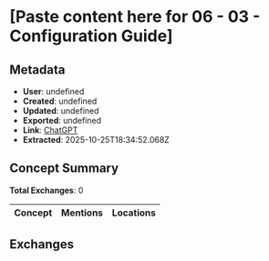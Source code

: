 # \[Paste content here for 06 - 03 - Configuration Guide\]

## Metadata

- **User**: undefined
- **Created**: undefined
- **Updated**: undefined
- **Exported**: undefined
- **Link**: [ChatGPT](undefined)
- **Extracted**: 2025-10-25T18:34:52.068Z

## Concept Summary

**Total Exchanges**: 0

| Concept | Mentions | Locations |
|---------|----------|----------|

## Exchanges

